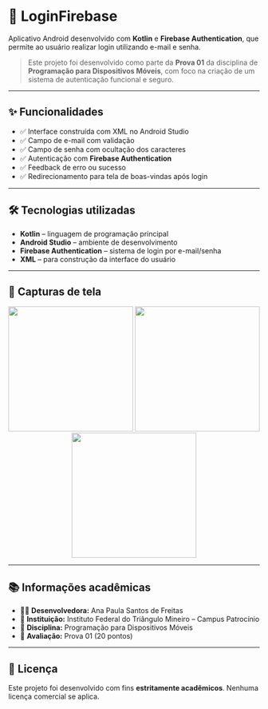 # 📱 LoginFirebase

Aplicativo Android desenvolvido com **Kotlin** e **Firebase Authentication**, que permite ao usuário realizar login utilizando e-mail e senha.

> Este projeto foi desenvolvido como parte da **Prova 01** da disciplina de **Programação para Dispositivos Móveis**, com foco na criação de um sistema de autenticação funcional e seguro.

---

## ✨ Funcionalidades

- ✅ Interface construída com XML no Android Studio
- ✅ Campo de e-mail com validação
- ✅ Campo de senha com ocultação dos caracteres
- ✅ Autenticação com **Firebase Authentication**
- ✅ Feedback de erro ou sucesso
- ✅ Redirecionamento para tela de boas-vindas após login

---

## 🛠️ Tecnologias utilizadas

- **Kotlin** – linguagem de programação principal
- **Android Studio** – ambiente de desenvolvimento
- **Firebase Authentication** – sistema de login por e-mail/senha
- **XML** – para construção da interface do usuário

---

## 📸 Capturas de tela

<p align="center">
  <img src="https://github.com/user-attachments/assets/2fb28e51-7e7b-4f29-908c-7993bb8e3fcb" width="250"/>
  <img src="https://github.com/user-attachments/assets/a9979aea-c373-4127-86c1-80e7dfce7a1c" width="250"/>
  <img src="https://github.com/user-attachments/assets/43c2f874-cdb9-4227-89ec-4229ec366456" width="250"/>
</p>

---

## 📚 Informações acadêmicas

- 👩‍💻 **Desenvolvedora:** Ana Paula Santos de Freitas  
- 🏫 **Instituição:** Instituto Federal do Triângulo Mineiro – Campus Patrocínio  
- 🧪 **Disciplina:** Programação para Dispositivos Móveis  
- 📅 **Avaliação:** Prova 01 (20 pontos)

---

## 📃 Licença

Este projeto foi desenvolvido com fins **estritamente acadêmicos**. Nenhuma licença comercial se aplica.



